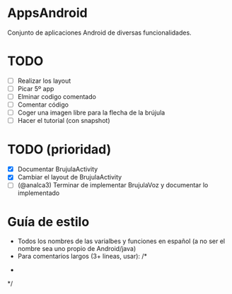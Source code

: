 # AppsAndroid

Conjunto de aplicaciones Android de diversas funcionalidades.

# TODO

* [ ] Realizar los layout
* [ ] Picar 5º app 
* [ ] Elminar codigo comentado
* [ ] Comentar código
* [ ] Coger una imagen libre para la flecha de la brújula
* [ ] Hacer el tutorial (con snapshot)

# TODO (prioridad)

* [x] Documentar BrujulaActivity
* [x] Cambiar el layout de BrujulaActivity
* [ ] (@analca3) Terminar de implementar BrujulaVoz y documentar lo implementado

# Guía de estilo

- Todos los nombres de las varialbes y funciones en español (a no ser el nombre sea uno propio de Android/java)
- Para comentarios largos (3+ lineas, usar):
/*
 *
 */